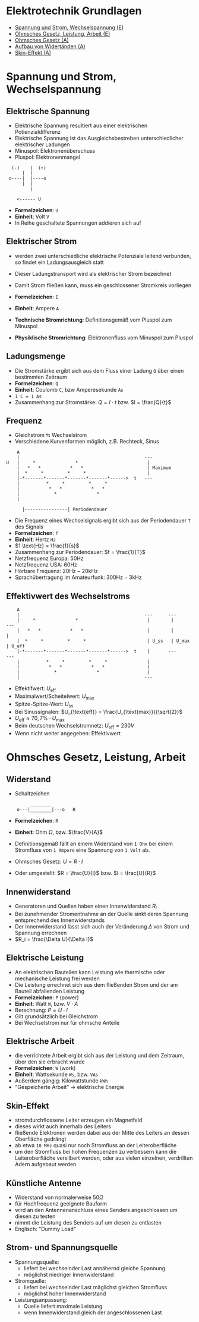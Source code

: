 # Elektrotechnik Grundlagen

- [Spannung und Strom, Wechselspannung (E)](https://www.darc.de/der-club/referate/ajw/lehrgang-te/e02/)
- [Ohmsches Gesetz, Leistung, Arbeit (E)](https://www.darc.de/der-club/referate/ajw/lehrgang-te/e03/)
- [Ohmsches Gesetz (A)](https://www.darc.de/der-club/referate/ajw/lehrgang-ta/a02/#Ohmsches)
- [Aufbau von Widertänden (A)](https://www.darc.de/der-club/referate/ajw/lehrgang-ta/a02/#Aufbau)
- [Skin-Effekt (A)](https://www.darc.de/der-club/referate/ajw/lehrgang-ta/a02/#Skin)

# Spannung und Strom, Wechselspannung

## Elektrische Spannung

- Elektrische Spannung resultiert aus einer elektrischen Potienzialdifferenz
- Elektrische Spannung ist das Ausgleichsbestreben unterschiedlicher elektrischer Ladungen
- Minuspol: Elektronenüberschuss
- Pluspol: Elektronenmangel

```
  (-)    |  (+)
      |  |
 o----|  |----o
      |  |
         |

    <------ U
```

- **Formelzeichen**: `U`
- **Einheit**: Volt `V`
- In Reihe geschaltete Spannungen addieren sich auf

## Elektrischer Strom

- werden zwei unterschiedliche elektrische Potenziale leitend verbunden, so findet ein Ladungsausgleich statt
- Dieser Ladungstransport wird als elektrischer Strom bezeichnet
- Damit Strom fließen kann, muss ein geschlossener Stromkreis vorliegen
- **Formelzeichen**: `I`
- **Einheit**: Ampere `A`

- **Technische Stromrichtung**: Definitionsgemäß vom Pluspol zum Minuspol
- **Physiklische Stromrichtung**: Elektronenfluss vom Minuspol zum Pluspol

## Ladungsmenge

- Die Stromstärke ergibt sich aus dem Fluss einer Ladung `Q` über einen bestimmten Zeitraum
- **Formelzeichen**: `Q`
- **Einheit**: Coulomb `C`, bzw Amperesekunde `As`
- `1 C = 1 As`
- Zusammenhang zur Stromstärke: $Q = I \cdot t$ bzw. $I = \frac{Q}{t}$

## Frequenz

- Gleichstrom &lrarr; Wechselstrom
- Verschiedene Kurvenformen möglich, z.B. Rechteck, Sinus

```
    A
    |                                               ---
U   |     *               *                          |
    |   *   *           *   *                        | Maximum
    |  *     *         *     *                       |
    |-*-------*-------*-------*-------*------>  t   ---
    |          *     *         *     *
    |           *   *           *   *
    |             *               *
    |

      |----------------| Periodendauer
```

- Die Frequenz eines Wechselsignals ergibt sich aus der Periodendauer `T` des Signals
- **Formelzeichen**: `f`
- **Einheit**: Hertz `Hz`
- $1 \text{Hz} = \frac{1}{s}$
- Zusammenhang zur Periodendauer: $f = \frac{1}{T}$
- Netzfrequenz Europa: $50 \text{Hz}$
- Netzfrequenz USA: $60 \text{Hz}$
- Hörbare Frequenz: $20 \text{Hz} - 20 \text{kHz}$
- Sprachübertragung im Amateurfunk: $300 \text{Hz} - 3 \text{kHz}$

## Effektivwert des Wechselstroms

```
    A
    |                                               ---      ---
    |     *               *                          |        |        ---
    |   *   *           *   *                        |        |         |
    |  *     *         *     *                       | U_ss   | U_max   | U_eff
    |-*-------*-------*-------*-------*------>  t    |       ---       ---
    |          *     *         *     *               |
    |           *   *           *   *                |
    |             *               *                  |
    |                                               ---
```

- Effektifwert: $U_{\text{eff}}$
- Maximalwert/Scheitelwert: $U_{\text{max}}$
- Spitze-Spitze-Wert: $U_{\text{ss}}$
- Bei Sinussignalen: $U_{\text{eff}} = \frac{U_{\text{max}}}{\sqrt{2}}$
- $U_{\text{eff}} \approx 70,7\% \cdot U_{\text{max}}$
- Beim deutschen Wechselstromnetz: $U_{\text{eff}} = 230V$
- Wenn nicht weiter angegeben: Effektivwert

# Ohmsches Gesetz, Leistung, Arbeit

## Widerstand

- Schaltzeichen

```
         ________
    o---|________|---o   R
```

- **Formelzeichen**: `R`
- **Einheit**: Ohm $\Omega$, bzw. $\frac{V}{A}$

- Definitionsgemäß fällt an einem Widerstand von `1 Ohm` bei einem Stromfluss von `1 Ampere` eine Spannung von `1 Volt` ab.
- Ohmsches Gesetz: $U = R \cdot I$
- Oder umgestellt: $R = \frac{U}{I}$ bzw. $I = \frac{U}{R}$

## Innenwiderstand

- Generatoren und Quellen haben einen Innenwiderstand $R_i$
- Bei zunehmender Stromentnahme an der Quelle sinkt deren Spannung entsprechend des Innenwiderstands
- Der Innenwiderstand lässt sich auch der Veränderung $\Delta$ von Strom und Spannung errechnen
- $R_i = \frac{\Delta U}{\Delta I}$

## Elektrische Leistung

- An elektrischen Bauteilen kann Leistung wie thermische oder mechanische Leistung frei werden
- Die Leistung errechnet sich aus dem fließenden Strom und der am Bauteil abfallenden Leistung
- **Formelzeichen**: `P` (power)
- **Einheit**: Watt `W`, bzw. $V \cdot A$
- Berechnung: $P = U \cdot I$
- Gilt grundsätzlich bei Gleichstrom
- Bei Wechselstrom nur für ohmsche Anteile

## Elektrische Arbeit

- die verrichtete Arbeit ergibt sich aus der Leistung und dem Zeitraum, über den sie erbracht wurde
- **Formelzeichen**: `W` (work)
- **Einheit**: Wattsekunde `Ws`, bzw. `VAs`
- Außerdem gängig: Kilowattstunde `kWh`
- "Gespeicherte Arbeit" &rarr; elektrische Energie

## Skin-Effekt

- stromdurchflossene Leiter erzeugen ein Magnetfeld
- dieses wirkt auch innerhalb des Leiters
- fließende Elektronen werden dabei aus der Mitte des Leiters an dessen Oberfläche gedrängt
- ab etwa `10 MHz` quasi nur noch Stromfluss an der Leiteroberfläche
- um den Stromfluss bei hohen Frequenzen zu verbessern kann die Leiteroberfläche versilbert werden, oder aus vielen einzelnen, verdrillten Adern aufgebaut werden

## Künstliche Antenne

- Widerstand von normalerweise $50 \Omega$
- für Hochfrequenz geeignete Bauform
- wird an den Antennenanschluss eines Senders angeschlossen um diesen zu testen
- nimmt die Leistung des Senders auf um diesen zu entlasten
- Englisch: "Dummy Load"

## Strom- und Spannungsquelle

- Spannungsquelle:
  - liefert bei wechselnder Last annähernd gleiche Spannung
  - möglichst niedriger Innenwiderstand
- Stromquelle:
  - liefert bei wechselnder Last mäglichst gleichen Stromfluss
  - möglichst hoher Innenwiderstand
- Leistungsanpassung:
  - Quelle liefert maximale Leistung
  - wenn Innenwiderstand gleich der angeschlossenen Last
